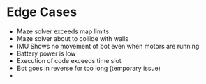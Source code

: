 # Edge Cases
- Maze solver exceeds map limits
- Maze solver about to collide with walls
- IMU Shows no movement of bot even when motors are running
- Battery power is low
- Execution of code exceeds time slot
- Bot goes in reverse for too long (temporary issue)
- 
